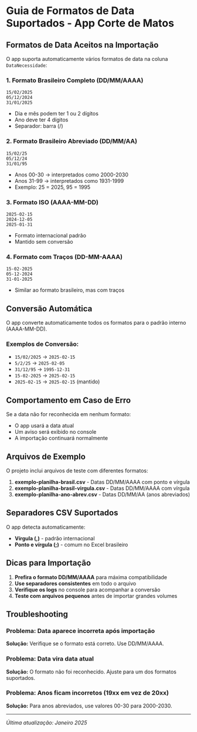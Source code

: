 # Guia de Formatos de Data Suportados - App Corte de Matos

## Formatos de Data Aceitos na Importação

O app suporta automaticamente vários formatos de data na coluna `DataNecessidade`:

### 1. Formato Brasileiro Completo (DD/MM/AAAA)
```
15/02/2025
05/12/2024
31/01/2025
```
- Dia e mês podem ter 1 ou 2 dígitos
- Ano deve ter 4 dígitos
- Separador: barra (/)

### 2. Formato Brasileiro Abreviado (DD/MM/AA)
```
15/02/25
05/12/24
31/01/95
```
- Anos 00-30 → interpretados como 2000-2030
- Anos 31-99 → interpretados como 1931-1999
- Exemplo: 25 = 2025, 95 = 1995

### 3. Formato ISO (AAAA-MM-DD)
```
2025-02-15
2024-12-05
2025-01-31
```
- Formato internacional padrão
- Mantido sem conversão

### 4. Formato com Traços (DD-MM-AAAA)
```
15-02-2025
05-12-2024
31-01-2025
```
- Similar ao formato brasileiro, mas com traços

## Conversão Automática

O app converte automaticamente todos os formatos para o padrão interno (AAAA-MM-DD).

### Exemplos de Conversão:
- `15/02/2025` → `2025-02-15`
- `5/2/25` → `2025-02-05`
- `31/12/95` → `1995-12-31`
- `15-02-2025` → `2025-02-15`
- `2025-02-15` → `2025-02-15` (mantido)

## Comportamento em Caso de Erro

Se a data não for reconhecida em nenhum formato:
- O app usará a data atual
- Um aviso será exibido no console
- A importação continuará normalmente

## Arquivos de Exemplo

O projeto inclui arquivos de teste com diferentes formatos:

1. **exemplo-planilha-brasil.csv** - Datas DD/MM/AAAA com ponto e vírgula
2. **exemplo-planilha-brasil-virgula.csv** - Datas DD/MM/AAAA com vírgula
3. **exemplo-planilha-ano-abrev.csv** - Datas DD/MM/AA (anos abreviados)

## Separadores CSV Suportados

O app detecta automaticamente:
- **Vírgula (,)** - padrão internacional
- **Ponto e vírgula (;)** - comum no Excel brasileiro

## Dicas para Importação

1. **Prefira o formato DD/MM/AAAA** para máxima compatibilidade
2. **Use separadores consistentes** em todo o arquivo
3. **Verifique os logs** no console para acompanhar a conversão
4. **Teste com arquivos pequenos** antes de importar grandes volumes

## Troubleshooting

### Problema: Data aparece incorreta após importação
**Solução:** Verifique se o formato está correto. Use DD/MM/AAAA.

### Problema: Data vira data atual
**Solução:** O formato não foi reconhecido. Ajuste para um dos formatos suportados.

### Problema: Anos ficam incorretos (19xx em vez de 20xx)
**Solução:** Para anos abreviados, use valores 00-30 para 2000-2030.

---

*Última atualização: Janeiro 2025*

